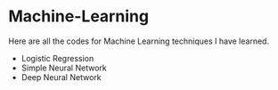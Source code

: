 # Machine-Learning
Here are all the codes for Machine Learning techniques I have learned.

* Logistic Regression
* Simple Neural Network
* Deep Neural Network
